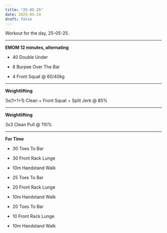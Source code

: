 ```yaml
---
title: "25-05-25"
date: 2025-05-24
draft: false
---
```


Workout for the day, 25-05-25.

---

**EMOM 12 minutes, alternating**

- 40 Double Under

- 8 Burpee Over The Bar

- 4 Front Squat @ 60/40kg

---

**Weightlifting**

3x(1+1+1) Clean + Front Squat + Split Jerk @ 85%

---

**Weightlifting**

3x3 Clean Pull @ 110%

---

**For Time**

- 30 Toes To Bar

- 30 Front Rack Lunge

- 10m Handstand Walk

- 25 Toes To Bar

- 20 Front Rack Lunge

- 10m Handstand Walk

- 20 Toes To Bar

- 10 Front Rack Lunge

- 10m Handstand Walk

